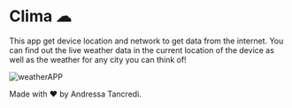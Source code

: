 # Clima ☁

This app get device location and network to get data from the internet.
You can find out the live weather data in the current location of the device as well as the weather for any city you can think of!

![weatherAPP](https://user-images.githubusercontent.com/48730376/174480406-876ceb50-4f8c-4a87-b690-6d09f296b853.gif)

Made with ❤ by Andressa Tancredi.

